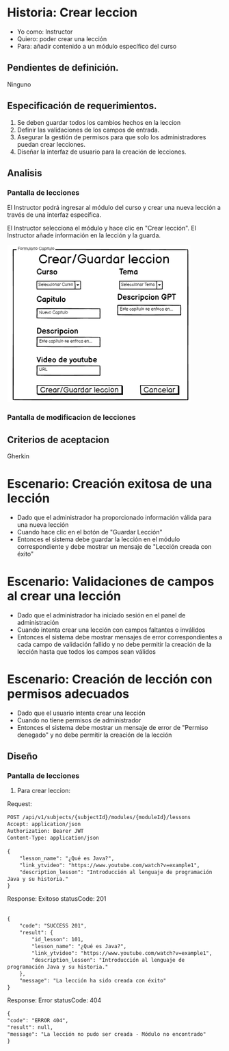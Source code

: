 # Historia: Crear leccion

- Yo como: Instructor
- Quiero: poder crear una lección
- Para: añadir contenido a un módulo específico del curso

## Pendientes de definición.

Ninguno

## Especificación de requerimientos.

1. Se deben guardar todos los cambios hechos en la leccion
2. Definir las validaciones de los campos de entrada.
3. Asegurar la gestión de permisos para que solo los administradores puedan crear lecciones.
4. Diseñar la interfaz de usuario para la creación de lecciones.

## Analisis

### Pantalla de lecciones

El Instructor podrá ingresar al módulo del curso y crear una nueva lección a través de una interfaz específica.

El Instructor selecciona el módulo y hace clic en "Crear lección".
El Instructor añade información en la lección y la guarda.

![Alt text](image-13.png)

### Pantalla de modificacion de lecciones

## Criterios de aceptacion

Gherkin

# Escenario: Creación exitosa de una lección

- Dado que el administrador ha proporcionado información válida para una nueva lección
- Cuando hace clic en el botón de "Guardar Lección"
- Entonces el sistema debe guardar la lección en el módulo correspondiente y debe mostrar un mensaje de "Lección creada con éxito"

# Escenario: Validaciones de campos al crear una lección

- Dado que el administrador ha iniciado sesión en el panel de administración
- Cuando intenta crear una lección con campos faltantes o inválidos
- Entonces el sistema debe mostrar mensajes de error correspondientes a cada campo de validación fallido y no debe permitir la creación de la lección hasta que todos los campos sean válidos

# Escenario: Creación de lección con permisos adecuados

- Dado que el usuario intenta crear una lección
- Cuando no tiene permisos de administrador
- Entonces el sistema debe mostrar un mensaje de error de "Permiso denegado" y no debe permitir la creación de la lección

## Diseño

### Pantalla de lecciones

1. Para crear leccion:

Request:

```
POST /api/v1/subjects/{subjectId}/modules/{moduleId}/lessons
Accept: application/json
Authorization: Bearer JWT
Content-Type: application/json

{
    "lesson_name": "¿Qué es Java?",
    "link_ytvideo": "https://www.youtube.com/watch?v=example1",
    "description_lesson": "Introducción al lenguaje de programación Java y su historia."
}
```

Response: Exitoso statusCode: 201

```

{
    "code": "SUCCESS 201",
    "result": {
        "id_lesson": 101,
        "lesson_name": "¿Qué es Java?",
        "link_ytvideo": "https://www.youtube.com/watch?v=example1",
        "description_lesson": "Introducción al lenguaje de programación Java y su historia."
    },
    "message": "La lección ha sido creada con éxito"
}

```

Response: Error statusCode: 404

```
{
"code": "ERROR 404",
"result": null,
"message": "La lección no pudo ser creada - Módulo no encontrado"
}
```
